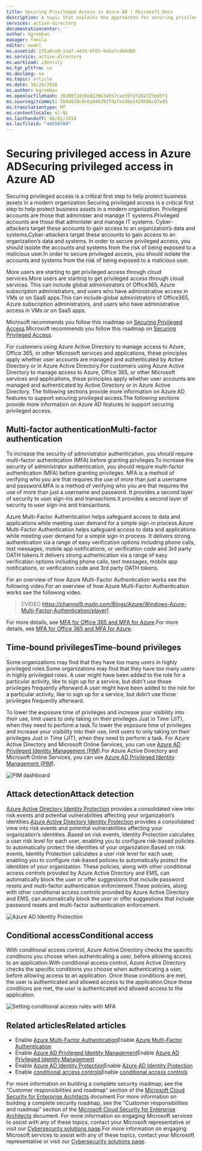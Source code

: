 ```yaml
---
title: Securing Privileged Access in Azure AD | Microsoft Docs
description: A topic that explains the approaches for securing privileged access across Azure, Azure Active Directory and Microsoft Online Services.
services: active-directory
documentationcenter: ''
author: kgremban
manager: femila
editor: mwahl
ms.assetid: 235a0ce9-1daf-4433-8f65-9c6afcd64d08
ms.service: active-directory
ms.workload: identity
ms.tgt_pltfrm: na
ms.devlang: na
ms.topic: article
ms.date: 10/26/2016
ms.author: kgremban
ms.openlocfilehash: 39286f2d39e8226634557cae59fdf284323dd5f1
ms.sourcegitcommit: 5b9d839c0c0a94b293fdafe1d6e5429506c07e05
ms.translationtype: MT
ms.contentlocale: nl-NL
ms.lasthandoff: 08/02/2018
ms.locfileid: "44550704"
---
```

# <a name="securing-privileged-access-in-azure-ad"></a><span data-ttu-id="cb4e9-103">Securing privileged access in Azure AD</span><span class="sxs-lookup"><span data-stu-id="cb4e9-103">Securing privileged access in Azure AD</span></span>
<span data-ttu-id="cb4e9-104">Securing privileged access is a critical first step to help protect business assets in a modern organization.</span><span class="sxs-lookup"><span data-stu-id="cb4e9-104">Securing privileged access is a critical first step to help protect business assets in a modern organization.</span></span> <span data-ttu-id="cb4e9-105">Privileged accounts are those that administer and manage IT systems.</span><span class="sxs-lookup"><span data-stu-id="cb4e9-105">Privileged accounts are those that administer and manage IT systems.</span></span> <span data-ttu-id="cb4e9-106">Cyber-attackers target these accounts to gain access to an organization’s data and systems.</span><span class="sxs-lookup"><span data-stu-id="cb4e9-106">Cyber-attackers target these accounts to gain access to an organization’s data and systems.</span></span> <span data-ttu-id="cb4e9-107">In order to secure privileged access, you should isolate the accounts and systems from the risk of being exposed to a malicious user.</span><span class="sxs-lookup"><span data-stu-id="cb4e9-107">In order to secure privileged access, you should isolate the accounts and systems from the risk of being exposed to a malicious user.</span></span>

<span data-ttu-id="cb4e9-108">More users are starting to get privileged access through cloud services.</span><span class="sxs-lookup"><span data-stu-id="cb4e9-108">More users are starting to get privileged access through cloud services.</span></span> <span data-ttu-id="cb4e9-109">This can include global administrators of Office365, Azure subscription administrators, and users who have administrative access in VMs or on SaaS apps.</span><span class="sxs-lookup"><span data-stu-id="cb4e9-109">This can include global administrators of Office365, Azure subscription administrators, and users who have administrative access in VMs or on SaaS apps.</span></span>

<span data-ttu-id="cb4e9-110">Microsoft recommends you follow this roadmap on [Securing Privileged Access](https://technet.microsoft.com/library/mt631194.aspx).</span><span class="sxs-lookup"><span data-stu-id="cb4e9-110">Microsoft recommends you follow this roadmap on [Securing Privileged Access](https://technet.microsoft.com/library/mt631194.aspx).</span></span>

<span data-ttu-id="cb4e9-111">For customers using Azure Active Directory to manage access to Azure, Office 365, or other Microsoft services and applications, these principles apply whether user accounts are managed and authenticated by Active Directory or in Azure Active Directory.</span><span class="sxs-lookup"><span data-stu-id="cb4e9-111">For customers using Azure Active Directory to manage access to Azure, Office 365, or other Microsoft services and applications, these principles apply whether user accounts are managed and authenticated by Active Directory or in Azure Active Directory.</span></span> <span data-ttu-id="cb4e9-112">The following sections provide more information on Azure AD features to support securing privileged access.</span><span class="sxs-lookup"><span data-stu-id="cb4e9-112">The following sections provide more information on Azure AD features to support securing privileged access.</span></span>

## <a name="multi-factor-authentication"></a><span data-ttu-id="cb4e9-113">Multi-factor authentication</span><span class="sxs-lookup"><span data-stu-id="cb4e9-113">Multi-factor authentication</span></span>
<span data-ttu-id="cb4e9-114">To increase the security of administrator authentication, you should require multi-factor authentication (MFA) before granting privileges.</span><span class="sxs-lookup"><span data-stu-id="cb4e9-114">To increase the security of administrator authentication, you should require multi-factor authentication (MFA) before granting privileges.</span></span> <span data-ttu-id="cb4e9-115">MFA is a method of verifying who you are that requires the use of more than just a username and password.</span><span class="sxs-lookup"><span data-stu-id="cb4e9-115">MFA is a method of verifying who you are that requires the use of more than just a username and password.</span></span> <span data-ttu-id="cb4e9-116">It provides a second layer of security to user sign-ins and transactions.</span><span class="sxs-lookup"><span data-stu-id="cb4e9-116">It provides a second layer of security to user sign-ins and transactions.</span></span>

<span data-ttu-id="cb4e9-117">Azure Multi-Factor Authentication helps safeguard access to data and applications while meeting user demand for a simple sign-in process.</span><span class="sxs-lookup"><span data-stu-id="cb4e9-117">Azure Multi-Factor Authentication helps safeguard access to data and applications while meeting user demand for a simple sign-in process.</span></span> <span data-ttu-id="cb4e9-118">It delivers strong authentication via a range of easy verification options including phone calls, text messages, mobile app notifications, or verification code and 3rd party OATH tokens.</span><span class="sxs-lookup"><span data-stu-id="cb4e9-118">It delivers strong authentication via a range of easy verification options including phone calls, text messages, mobile app notifications, or verification code and 3rd party OATH tokens.</span></span>

<span data-ttu-id="cb4e9-119">For an overview of how Azure Multi-Factor Authentication works see the following video.</span><span class="sxs-lookup"><span data-stu-id="cb4e9-119">For an overview of how Azure Multi-Factor Authentication works see the following video.</span></span>

> [!VIDEO https://channel9.msdn.com/Blogs/Azure/Windows-Azure-Multi-Factor-Authentication/player]
> 
> 

<span data-ttu-id="cb4e9-120">For more details, see [MFA for Office 365 and MFA for Azure](https://blogs.technet.microsoft.com/ad/2014/02/11/mfa-for-office-365-and-mfa-for-azure/).</span><span class="sxs-lookup"><span data-stu-id="cb4e9-120">For more details, see [MFA for Office 365 and MFA for Azure](https://blogs.technet.microsoft.com/ad/2014/02/11/mfa-for-office-365-and-mfa-for-azure/).</span></span>

## <a name="time-bound-privileges"></a><span data-ttu-id="cb4e9-121">Time-bound privileges</span><span class="sxs-lookup"><span data-stu-id="cb4e9-121">Time-bound privileges</span></span>
<span data-ttu-id="cb4e9-122">Some organizations may find that they have too many users in highly privileged roles.</span><span class="sxs-lookup"><span data-stu-id="cb4e9-122">Some organizations may find that they have too many users in highly privileged roles.</span></span> <span data-ttu-id="cb4e9-123">A user might have been added to the role for a particular activity, like to sign up for a service, but didn't use those privileges frequently afterward.</span><span class="sxs-lookup"><span data-stu-id="cb4e9-123">A user might have been added to the role for a particular activity, like to sign up for a service, but didn't use those privileges frequently afterward.</span></span>

<span data-ttu-id="cb4e9-124">To lower the exposure time of privileges and increase your visibility into their use, limit users to only taking on their privileges Just in Time (JIT), when they need to perform a task.</span><span class="sxs-lookup"><span data-stu-id="cb4e9-124">To lower the exposure time of privileges and increase your visibility into their use, limit users to only taking on their privileges Just in Time (JIT), when they need to perform a task.</span></span> <span data-ttu-id="cb4e9-125">For Azure Active Directory and Microsoft Online Services, you can use [Azure AD Privileged Identity Management (PIM)](http://aka.ms/AzurePIM).</span><span class="sxs-lookup"><span data-stu-id="cb4e9-125">For Azure Active Directory and Microsoft Online Services, you can use [Azure AD Privileged Identity Management (PIM)](http://aka.ms/AzurePIM).</span></span>

![PIM dashboard][2]

## <a name="attack-detection"></a><span data-ttu-id="cb4e9-127">Attack detection</span><span class="sxs-lookup"><span data-stu-id="cb4e9-127">Attack detection</span></span>
<span data-ttu-id="cb4e9-128">[Azure Active Directory Identity Protection](../active-directory-identityprotection.md) provides a consolidated view into risk events and potential vulnerabilities affecting your organization’s identities.</span><span class="sxs-lookup"><span data-stu-id="cb4e9-128">[Azure Active Directory Identity Protection](../active-directory-identityprotection.md) provides a consolidated view into risk events and potential vulnerabilities affecting your organization’s identities.</span></span> <span data-ttu-id="cb4e9-129">Based on risk events, Identity Protection calculates a user risk level for each user, enabling you to configure risk-based policies to automatically protect the identities of your organization.</span><span class="sxs-lookup"><span data-stu-id="cb4e9-129">Based on risk events, Identity Protection calculates a user risk level for each user, enabling you to configure risk-based policies to automatically protect the identities of your organization.</span></span> <span data-ttu-id="cb4e9-130">These policies, along with other conditional access controls provided by Azure Active Directory and EMS, can automatically block the user or offer suggestions that include password resets and multi-factor authentication enforcement.</span><span class="sxs-lookup"><span data-stu-id="cb4e9-130">These policies, along with other conditional access controls provided by Azure Active Directory and EMS, can automatically block the user or offer suggestions that include password resets and multi-factor authentication enforcement.</span></span>

![Azure AD Identity Protection][3]

## <a name="conditional-access"></a><span data-ttu-id="cb4e9-132">Conditional access</span><span class="sxs-lookup"><span data-stu-id="cb4e9-132">Conditional access</span></span>
<span data-ttu-id="cb4e9-133">With conditional access control, Azure Active Directory checks the specific conditions you choose when authenticating a user, before allowing access to an application.</span><span class="sxs-lookup"><span data-stu-id="cb4e9-133">With conditional access control, Azure Active Directory checks the specific conditions you choose when authenticating a user, before allowing access to an application.</span></span> <span data-ttu-id="cb4e9-134">Once those conditions are met, the user is authenticated and allowed access to the application.</span><span class="sxs-lookup"><span data-stu-id="cb4e9-134">Once those conditions are met, the user is authenticated and allowed access to the application.</span></span>

![Setting conditional access rules with MFA][4]

## <a name="related-articles"></a><span data-ttu-id="cb4e9-136">Related articles</span><span class="sxs-lookup"><span data-stu-id="cb4e9-136">Related articles</span></span>
* <span data-ttu-id="cb4e9-137">Enable [Azure Multi-Factor Authentication](../../multi-factor-authentication/multi-factor-authentication-get-started-cloud.md)</span><span class="sxs-lookup"><span data-stu-id="cb4e9-137">Enable [Azure Multi-Factor Authentication](../../multi-factor-authentication/multi-factor-authentication-get-started-cloud.md)</span></span>
* <span data-ttu-id="cb4e9-138">Enable [Azure AD Privileged Identity Management](../active-directory-privileged-identity-management-configure.md)</span><span class="sxs-lookup"><span data-stu-id="cb4e9-138">Enable [Azure AD Privileged Identity Management](../active-directory-privileged-identity-management-configure.md)</span></span>
* <span data-ttu-id="cb4e9-139">Enable [Azure AD Identity Protection](../active-directory-identityprotection.md)</span><span class="sxs-lookup"><span data-stu-id="cb4e9-139">Enable [Azure AD Identity Protection](../active-directory-identityprotection.md)</span></span>
* <span data-ttu-id="cb4e9-140">Enable [conditional access controls](../active-directory-conditional-access.md)</span><span class="sxs-lookup"><span data-stu-id="cb4e9-140">Enable [conditional access controls](../active-directory-conditional-access.md)</span></span>

<span data-ttu-id="cb4e9-141">For more information on building a complete security roadmap, see the “Customer responsibilities and roadmap” section of the [Microsoft Cloud Security for Enterprise Architects](http://aka.ms/securecustomer) document.</span><span class="sxs-lookup"><span data-stu-id="cb4e9-141">For more information on building a complete security roadmap, see the “Customer responsibilities and roadmap” section of the [Microsoft Cloud Security for Enterprise Architects](http://aka.ms/securecustomer) document.</span></span> <span data-ttu-id="cb4e9-142">For more information on engaging Microsoft services to assist with any of these topics, contact your Microsoft representative or visit our [Cybersecurity solutions page](https://www.microsoft.com/microsoftservices/campaigns/cybersecurity-protection.aspx).</span><span class="sxs-lookup"><span data-stu-id="cb4e9-142">For more information on engaging Microsoft services to assist with any of these topics, contact your Microsoft representative or visit our [Cybersecurity solutions page](https://www.microsoft.com/microsoftservices/campaigns/cybersecurity-protection.aspx).</span></span>

<!--Image references-->
[1]: https://docstestmedia1.blob.core.windows.net/azure-media/articles/active-directory/media/active-directory-privileged-identity-management-configure/Search_PIM.png
[2]: https://docstestmedia1.blob.core.windows.net/azure-media/articles/active-directory/media/active-directory-privileged-identity-management-configure/PIM_Dash.png
[3]: https://docstestmedia1.blob.core.windows.net/azure-media/articles/active-directory/media/active-directory-identityprotection/29.png
[4]: https://docstestmedia1.blob.core.windows.net/azure-media/articles/active-directory/media/active-directory-conditional-access/conditionalaccess-saas-apps.png




